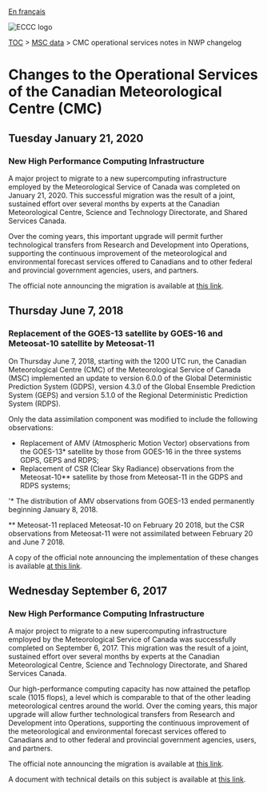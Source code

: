 [En français](changelog_multisystems_fr.md)

![ECCC logo](../img_eccc-logo.png)

[TOC](../readme_en.md) >  [MSC data](readme_en.md) > CMC operational services notes in NWP changelog

# Changes to the Operational Services of the Canadian Meteorological Centre (CMC)

## Tuesday January 21, 2020

### New High Performance Computing Infrastructure

A major project to migrate to a new supercomputing infrastructure employed by the Meteorological Service of Canada was completed on January 21, 2020. This successful migration was the result of a joint, sustained effort over several months by experts at the Canadian Meteorological Centre, Science and Technology Directorate, and Shared Services Canada.

Over the coming years, this important upgrade will permit further technological transfers from Research and Development into Operations, supporting the continuous improvement of the meteorological and environmental forecast services offered to Canadians and to other federal and provincial government agencies, users, and partners.

The official note announcing the migration is available at [this link](https://dd.meteo.gc.ca/doc/genots/2020/01/17/NOCN03_CWAO_171911___36984).

## Thursday June 7, 2018

### Replacement of the GOES-13 satellite by GOES-16 and Meteosat-10 satellite by Meteosat-11

On Thursday June 7, 2018, starting with the 1200 UTC run, the Canadian Meteorological Centre (CMC) of the Meteorological Service of Canada (MSC) implemented an update to version 6.0.0 of the Global Deterministic Prediction System (GDPS), version 4.3.0 of the Global Ensemble Prediction System (GEPS) and version 5.1.0 of the Regional Deterministic Prediction System (RDPS).

Only the data assimilation component was modified to include the following observations:

* Replacement of AMV (Atmospheric Motion Vector) observations from the GOES-13* satellite by those from GOES-16 in the three systems GDPS, GEPS and RDPS;
* Replacement of CSR (Clear Sky Radiance) observations from the Meteosat-10** satellite by those from Meteosat-11 in the GDPS and RDPS systems;

'* The distribution of AMV observations from GOES-13 ended permanently beginning January 8, 2018.

** Meteosat-11 replaced Meteosat-10 on February 20 2018, but the CSR observations from Meteosat-11 were not assimilated between February 20 and June 7 2018.

A copy of the official note announcing the implementation of these changes is available [at this link]().

## Wednesday September 6, 2017

### New High Performance Computing Infrastructure

A major project to migrate to a new supercomputing infrastructure employed by the Meteorological Service of Canada was successfully completed on September 6, 2017. This migration was the result of a joint, sustained effort over several months by experts at the Canadian Meteorological Centre, Science and Technology Directorate, and Shared Services Canada.

Our high-performance computing capacity has now attained the petaflop scale (1015 flops), a level which is comparable to that of the other leading meteorological centres around the world. Over the coming years, this major upgrade will allow further technological transfers from Research and Development into Operations, supporting the continuous improvement of the meteorological and environmental forecast services offered to Canadians and to other federal and provincial government agencies, users, and partners.

The official note announcing the migration is available at [this link](https://dd.meteo.gc.ca/doc/genots/2017/08/31/NOCN03_CWAO_312003___11256).

A document with technical details on this subject is available at [this link](https://collaboration.cmc.ec.gc.ca/cmc/CMOI/product_guide/docs/tech_notes/HPC_Migration2017_tech_e.pdf).